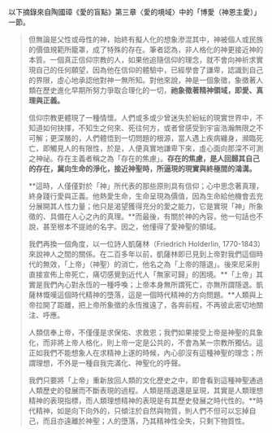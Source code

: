 以下摘錄來自陶國璋《愛的盲點》第三章〈愛的境域〉中的「博愛（神恩主愛）」一節。

> 但無論是父性或母性的神，始終有擬人化的想象滲混其中，神被個人或民族的價值規範所籠罩，成了特殊的存在。筆者認為，非人格化的神更接近神的本質。一個真正信仰宗教的人，如果他追隨信仰的理念，就不會向神祈求實現自己的任何願望，因為他在信仰的體驗中，已經學會了謙卑，認識到自己的界限，虛心地承認他對神一無所知。對他來說，神是一個象徵，象徵著人類在歷史進化早期所努力爭取合理化的一切，**祂象徵著精神領域，即愛、真理與正義。**
>
> 信仰宗教更體現了一種情懷。人們或多或少曾迷失於紛紜的現實世界中，不知道如何抉擇，不知生之何來、死往何方，或者曾感受到宇宙浩瀚無限之不可解；更深層的，人們體悟到一切問題的根源，當人遇上疾病纏身，瀕臨死亡，即觸見人的有限性，於是，人便真實地謙卑下來，虛心面向那深不可測之神祕。存在主義者稱之為「存在的焦慮」。**存在的焦慮，是人回歸其自己的存在，冀向生命的淨化，接近神聖時，所逼現的現實與終極間的鴻溝。**
>
> **這時，人僅僅對於「神」所代表的那些原則具有信仰；心中思念著真理，終身踐行愛與正義。他熱愛生命，生命呈現為價值，因為生命給他機會去充分展開其人性力量；他只是渴望獲得充分的愛之能力，它是實現「神」所象徵的、具備在人心之內的真理。**而最後，有關於神的內容，他一句話也不說，甚至根本不提祂的名字。因之，他懂得了愛神聖的領域。
>
> 我們再換一個角度，以一位詩人凱薩林（Friedrich Holderlin, 1770-1843）來說神人之間的關係。在二百多年以前，凱薩林即已見到上帝對我們這個時代的無效，「上帝」（神聖）的消亡，他名之為「上帝的隱退」。後來尼采則直接宣佈上帝死亡，痛切感覺到近代人「無家可歸」的困境。**「上帝」其實是我們內心對永恆的一種呼喚；上帝本身無所謂死亡，亦無所謂隱退。凱薩林慨嘆這個時代精神的墮落，這是一個時代精神的方向問題。**人類與上帝拉開了距離，把上帝所象徵的永恆推遠了，各奔前程，不再彼此密切地關注、呼應。
>
> 人類信奉上帝，不僅僅是求保佑、求救恩；我們如果接受上帝是神聖的具象化，而非將上帝人格化，則上帝一定是公共的，不會為某一宗教所獨佔。這正如我們不能想象人在求精神上遂的時候，內心卻沒有這種神聖的理念；所謂理想，不外是一種自我完滿化、神聖化的呼聲。
>
> 我們只要將「上帝」重新放回人類的文化歷史之中，即會看到這種神聖通過人類歷史的發展而不斷表現的過程。人類是隱退還是呈現，其實是人類理想精神的表現指標，而人類理想精神的表現是有其歷史發展之時代性的。**時代精神，如是向下向外的，只傾注於自然與物質，則人們不但可以忘掉自己，而且亦遠離於神聖；人的墮落，乃其精神性全失，只剩下物質性。





